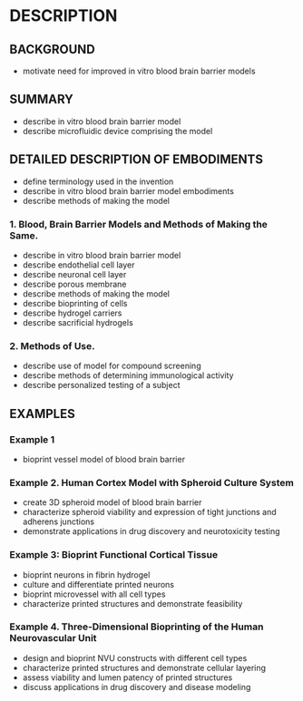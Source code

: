 # DESCRIPTION

## BACKGROUND

- motivate need for improved in vitro blood brain barrier models

## SUMMARY

- describe in vitro blood brain barrier model
- describe microfluidic device comprising the model

## DETAILED DESCRIPTION OF EMBODIMENTS

- define terminology used in the invention
- describe in vitro blood brain barrier model embodiments
- describe methods of making the model

### 1. Blood, Brain Barrier Models and Methods of Making the Same.

- describe in vitro blood brain barrier model
- describe endothelial cell layer
- describe neuronal cell layer
- describe porous membrane
- describe methods of making the model
- describe bioprinting of cells
- describe hydrogel carriers
- describe sacrificial hydrogels

### 2. Methods of Use.

- describe use of model for compound screening
- describe methods of determining immunological activity
- describe personalized testing of a subject

## EXAMPLES

### Example 1

- bioprint vessel model of blood brain barrier

### Example 2. Human Cortex Model with Spheroid Culture System

- create 3D spheroid model of blood brain barrier
- characterize spheroid viability and expression of tight junctions and adherens junctions
- demonstrate applications in drug discovery and neurotoxicity testing

### Example 3: Bioprint Functional Cortical Tissue

- bioprint neurons in fibrin hydrogel
- culture and differentiate printed neurons
- bioprint microvessel with all cell types
- characterize printed structures and demonstrate feasibility

### Example 4. Three-Dimensional Bioprinting of the Human Neurovascular Unit

- design and bioprint NVU constructs with different cell types
- characterize printed structures and demonstrate cellular layering
- assess viability and lumen patency of printed structures
- discuss applications in drug discovery and disease modeling

